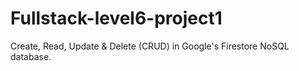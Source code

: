 # Fullstack-level6-project1
Create, Read, Update &amp; Delete (CRUD) in Google's Firestore NoSQL database.
